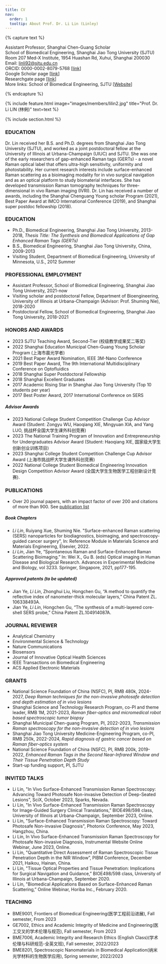 ```yaml
---
title: CV
nav:
  order: 1
  tooltip: About Prof. Dr. Li Lin (Linley)
---
```


{% capture text %}

Assistant Professor, Shanghai Chen-Guang Scholar <br> 
School of Biomedical Engineering, Shanghai Jiao Tong University (SJTU)<br> 
Room 207 Med-X Institute, 1954 Huashan Rd, Xuhui, Shanghai 200030<br>
Email: linli92@sjtu.edu.cn<br>
ORCID: 0000-0002-8079-5768 [[link](https://orcid.org/0000-0002-8079-5768)]<br>
Google Scholar page [[link](https://scholar.google.com.hk/citations?user=Zc3cFgwAAAAJ&hl=zh-CN)]<br>
Researchgate page [[link](https://www.researchgate.net/profile/Li-Lin-71)]<br>
More links: School of Biomedical Engineering, SJTU [[Website](bme.sjtu.edu.cn)]<br>

{% endcapture %}

{% include feature.html image="images/members/lilin2.jpg" title="Prof. Dr. Li LIN (林俐)" text=text %}

{% include section.html %}
### EDUCATION 
Dr. Lin received her B.S. and Ph.D. degrees from Shanghai Jiao Tong University (SJTU), and worked as a joint postdoctoral fellow at the University of Illinois at Urbana-Champaign (UIUC) and SJTU. She was one of the early researchers of gap-enhanced Raman tags (GERTs) - a novel Raman optical label that offers ultra-high sensitivity, uniformity and photostability. Her current research interests include surface-enhanced Raman scattering as a bioimaging modality for in vivo surgical navigation and as an optical platform to study biomaterial interfaces. She has developed transmission Raman tomography techniques for three-dimensional in vivo Raman imaging (IVRI). Dr. Lin has received a number of awards, including the Shanghai Chenguang Young scholar Program (2021), Best Paper Award at IMCO International Conference (2019), and Shanghai super postdoc fellowship (2018).

### EDUCATION    
- Ph.D., Biomedical Engineering, Shanghai Jiao Tong University, 2013-2018, *Thesis Title: The Synthesis and Biomedical Applications of Gap Enhanced Raman Tags (GERTs)*
- B.S.,	Biomedical Engineering, Shanghai Jiao Tong University, China, 2009-2013
- Visiting Student, Department of Biomedical Engineering, University of Minnesota, U.S., 2012 Summer
  
### PROFESSIONAL EMPLOYMENT 
- Assistant Professor, School of Biomedical Engineering, Shanghai Jiao Tong University, 2021-now
- Visiting scholar and postdoctoral Fellow, Department of Bioengineering, University of Illinois at Urbana-Champaign (Advisor: Prof. Shuming Nie), 2018-2020
- Postdoctoral Fellow, School of Biomedical Engineering, Shanghai Jiao Tong University, 2018-2021
  
### HONORS AND AWARDS                                                                  
- 2023 SJTU Teaching Award, Second-Tier (校级教学成果奖二等奖)
- 2022 Shanghai Education Municipal Chen-Guang Young Scholar Program (上海市晨光学者)
- 2021 Best Paper Award Nomination, IEEE 3M-Nano Conference
- 2019 Best Paper Award, The 9th International Multidisciplinary Conference on Optofluidics
- 2018 Shanghai Super Postdoctoral Fellowship
- 2018 Shanghai Excellent Graduates
- 2017 Academic Rising Star in Shanghai Jiao Tong University (Top 10 students per year)
- 2017 Best Poster Award, 2017 International Conference on SERS <br>
##### Advisor Awards
- 2023 National College Student Competition Challenge Cup Advisor Award (Student: Zongyu WU, Haoqiang XIE, Mingyuan XIA, and Yang LUO, 挑战杯全国大学生课外科创竞赛)
- 2023 The National Training Program of Innovation and Entrepreneurship for Undergraduates Advisor Award (Student: Haoqiang XIE, 国家级大学生创新创业训练项目)
- 2023 Shanghai College Student Competition Challenge Cup Advisor Award (上海市挑战杯大学生课外科创竞赛)
- 2022 National College Student Biomedical Engineering Innovation Design Competition Advisor Award (全国大学生生物医学工程创新设计竞赛).
   
### PUBLICATIONS
- Over 20 journal papers, with an impact factor of over 200 and citations of more than 900. See [publication list](http://linlab-sjtu.com/publications)<br>
##### Book Chapters
- *Li Lin*, Ruiyang Xue, Shuming Nie. "Surface-enhanced Raman scattering (SERS) nanoparticles for biodiagnostics, bioimaging, and spectroscopy-guided cancer surgery", In: Reference Module in Materials Science and Materials Engineering, Elsevier, 2022.
- *Li Lin*, Jian Ye, “Spontaneous Raman and Surface-Enhanced Raman Scattering Bioimaging.” In: Wei X., Gu B. (eds) Optical imaging in Human Disease and Biological Research. Advances in Experimental Medicine and Biology, vol 3233. Springer, Singapore, 2021, pp177-195.<br> 
##### Approved patents (to be updated)
-	Jian Ye, *Li Lin*, Zhonghui Liu, Hongchen Gu, “A method to quantify the reflective index of nanometer-thick molecular layers,” China Patent ZL. 106338493A.
- Jian Ye, *Li Lin*, Hongchen Gu, “The synthesis of a multi-layered core-shell SERS probe,” China Patent ZL.104914087A.

### JOURNAL REVIEWER
- Analytical Chemistry
- Environmental Science & Technology
- Nature Communications
- Biosensors
- Journal of Innovative Optical Health Sciences
- IEEE Transactions on Biomedical Engineering
- ACS Applied Electronic Materials
  
### GRANTS
- National Science Foundation of China (NSFC), PI, RMB 480k, 2024-2027, *Deep Raman techniques for the non-invasive photosafe detection and depth estimation of in vivo lesions*
- Shanghai Science and Technology Research Program, co-PI and theme leader, RMB 1M, 2021-2023, *Raman fiber-optics and micromedical robot based spectroscopic tumor biopsy*
- Shanghai Municipal Chen-guang Program, PI, 2022-2023, *Transmission Raman spectroscopy for the non-invasive  detection of in vivo lesions*
- Shanghai Jiao Tong University Medicine-Engineering Program, co-PI, RMB 250k, 2022-2024, *Rapid diagnosis of gastric cancer based on Raman fiber-optics system*
- National Science Foundation of China (NSFC), PI, RMB 200k, 2019-2022, *Enhanced Raman Tags in the Second Near-Infrared Window and Their Tissue Penetration Depth Study*
- Start-up funding support, PI, SJTU

### INVITED TALKS
- Li Lin, "In Vivo Surface-Enhanced Transmission Raman Spectroscopy: Advancing Toward Photosafe Non-invasive Detection of Deep-Seated Lesions", SciX, October 2023, Sparks, Nevada.
- Li Lin, "In Vivo Surface-Enhanced Transmission Raman Spectroscopy for Image-Guided Surgery Clinical Translations,” BIOE498/598 class, University of Illinois at Urbana-Champaign, September 2023, Online.
- Li Lin, "Surface-Enhanced Transmission Raman Spectroscopy: Toward Photosafe Non-invasive Diagnosis", Photonix Conference, May 2023, Hangzhou, China.
- Li Lin, In Vivo Surface-Enhanced Transmission Raman Spectroscopy for Photosafe Non-invasive Diagnosis, Instrumental Website Online Webinar, June 2023, Online.
- Li Lin, "Quantitative Direct Assessment of Raman Spectroscopic Tissue Penetration Depth in the NIR Window”, PIBM Conference, December 2021, Haikou, Hainan, China.
- Li Lin, "Tissue Optical Properties and Tissue Penetration: Implications for Surgical Navigation and Guidance,” BIOE498/598 class, University of Illinois at Urbana-Champaign, September 2020.
- Li Lin, "Biomedical Applications Based on Surface-Enhanced Raman Scattering,” Online Webinar, Horiba Inc., February 2020.
  
### TEACHING
- BME9001, Frontiers of Biomedical Engineering(医学工程前沿进展), Fall semester, From 2023
- GE7002, Ethics and Academic Integrity of Medicine and Engineering(医工交叉的学术伦理与规范), Fall semester, From 2023
- BME7006, Academic Integrity and Research Ethics (English Class)(学术伦理与科研规范-全英文班), Fall semester, 2022/2023
- BME8201, Spectroscopic Nanomaterials in Biomedical Application(纳米光学材料的生物医学应用), Spring semester, 2022/2023
